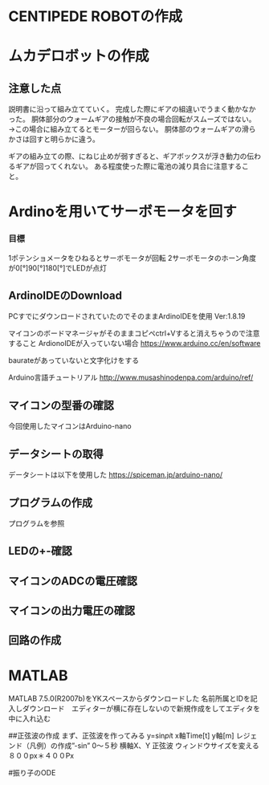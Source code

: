 # CENTIPEDE ROBOTの作成
# ムカデロボットの作成
## 注意した点
説明書に沿って組み立てていく。
完成した際にギアの組違いでうまく動かなかった。
胴体部分のウォームギアの接触が不良の場合回転がスムーズではない。→この場合に組み立てるとモーターが回らない。
胴体部のウォームギアの滑らかさは回すと明らかに違う。

ギアの組み立ての際、にねじ止めが弱すぎると、ギアボックスが浮き動力の伝わるギアが回ってくれない。
ある程度使った際に電池の減り具合に注意すること。


# Ardinoを用いてサーボモータを回す
### 目標
1ポテンショメータをひねるとサーボモータが回転
2サーボモータのホーン角度が0[°]90[°]180[°]でLEDが点灯


## ArdinoIDEのDownload
PCすでにダウンロードされていたのでそのままArdinoIDEを使用
Ver:1.8.19

マイコンのボードマネージャがそのままコピペctrl+Vすると消えちゃうので注意すること
ArdionoIDEが入っていない場合
https://www.arduino.cc/en/software

baurateがあっていないと文字化けをする

Arduino言語チュートリアル
http://www.musashinodenpa.com/arduino/ref/

## マイコンの型番の確認
今回使用したマイコンはArduino-nano

## データシートの取得
データシートは以下を使用した
https://spiceman.jp/arduino-nano/

## プログラムの作成
プログラムを参照

## LEDの+-確認
## マイコンのADCの電圧確認
## マイコンの出力電圧の確認


## 回路の作成


# MATLAB
MATLAB 7.5.0(R2007b)をYKスペースからダウンロードした
名前所属とIDを記入しダウンロード　エディターが横に存在しないので新規作成をしてエディタを中に入れ込む

##正弦波の作成
まず、正弦波を作ってみる
y=sin*pi*t
x軸Time[t]
y軸[m]
レジェンド（凡例）の作成”-sin”
0～５秒
横軸X、Y
正弦波
ウィンドウサイズを変える
８００px＊４００Px


#振り子のODE
